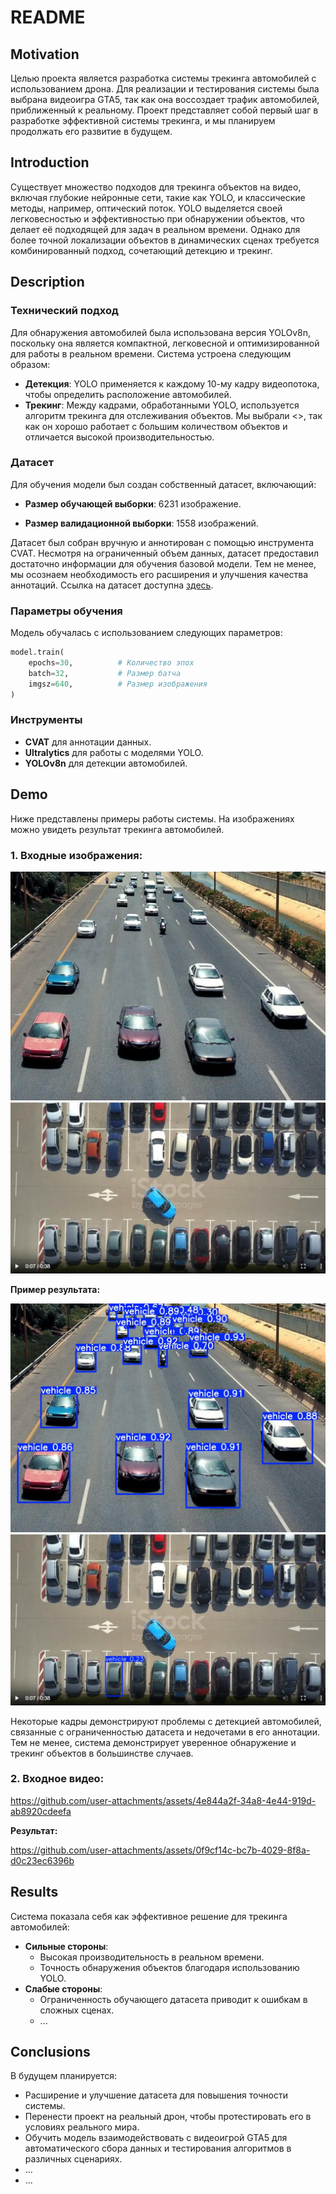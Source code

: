 # README

## Motivation

Целью проекта является разработка системы трекинга автомобилей с использованием дрона. Для реализации и тестирования системы была выбрана видеоигра GTA5, так как она воссоздает трафик автомобилей, приближенный к реальному. Проект представляет собой первый шаг в разработке эффективной системы трекинга, и мы планируем продолжать его развитие в будущем.

## Introduction

Существует множество подходов для трекинга объектов на видео, включая глубокие нейронные сети, такие как YOLO, и классические методы, например, оптический поток. YOLO выделяется своей легковесностью и эффективностью при обнаружении объектов, что делает её подходящей для задач в реальном времени. Однако для более точной локализации объектов в динамических сценах требуется комбинированный подход, сочетающий детекцию и трекинг.

## Description

### Технический подход

Для обнаружения автомобилей была использована версия YOLOv8n, поскольку она является компактной, легковесной и оптимизированной для работы в реальном времени. Система устроена следующим образом:

- **Детекция**: YOLO применяется к каждому 10-му кадру видеопотока, чтобы определить расположение автомобилей.
- **Трекинг**: Между кадрами, обработанными YOLO, используется алгоритм трекинга для отслеживания объектов. Мы выбрали <>, так как он хорошо работает с большим количеством объектов и отличается высокой производительностью.

### Датасет

Для обучения модели был создан собственный датасет, включающий:

- **Размер обучающей выборки**: 6231 изображение.

- **Размер валидационной выборки**: 1558 изображений.

Датасет был собран вручную и аннотирован с помощью инструмента CVAT. Несмотря на ограниченный объем данных, датасет предоставил достаточно информации для обучения базовой модели. Тем не менее, мы осознаем необходимость его расширения и улучшения качества аннотаций. Ссылка на датасет доступна [здесь](#).

### Параметры обучения

Модель обучалась с использованием следующих параметров:
```python
model.train(
    epochs=30,          # Количество эпох
    batch=32,           # Размер батча
    imgsz=640,          # Размер изображения
)
```

### Инструменты

- **CVAT** для аннотации данных.
- **Ultralytics** для работы с моделями YOLO.
- **YOLOv8n** для детекции автомобилей.

## Demo

Ниже представлены примеры работы системы. На изображениях можно увидеть результат трекинга автомобилей.

### 1. Входные изображения:

![Входное изображение 1](assets/input_img_1.jpg)
![Входное изображение 2](assets/input_img_2.jpg)

**Пример результата:**

![Результат изображения 1](assets/output_img_1.jpg)
![Результат изображения 2](assets/output_img_2.jpg)


Некоторые кадры демонстрируют проблемы c детекцией автомобилей, связанные с ограниченностью датасета и недочетами в его аннотации. Тем не менее, система демонстрирует уверенное обнаружение и трекинг объектов в большинстве случаев.


### 2. Входное видео:

https://github.com/user-attachments/assets/4e844a2f-34a8-4e44-919d-ab8920cdeefa


**Результат:**

https://github.com/user-attachments/assets/0f9cf14c-bc7b-4029-8f8a-d0c23ec6396b


## Results

Система показала себя как эффективное решение для трекинга автомобилей:
- **Сильные стороны**:
  - Высокая производительность в реальном времени.
  - Точность обнаружения объектов благодаря использованию YOLO.
- **Слабые стороны**:
  - Ограниченность обучающего датасета приводит к ошибкам в сложных сценах.
  - ...

## Conclusions

В будущем планируется:
- Расширение и улучшение датасета для повышения точности системы.
- Перенести проект на реальный дрон, чтобы протестировать его в условиях реального мира.
- Обучить модель взаимодействовать с видеоигрой GTA5 для автоматического сбора данных и тестирования алгоритмов в различных сценариях.
- ...
- ...


